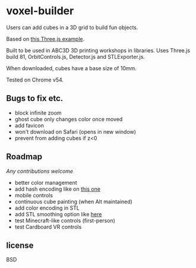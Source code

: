 # voxel-builder

Users can add cubes in a 3D grid to build fun objects. 

Based on [this Three.js example](https://threejs.org/examples/#webgl_interactive_voxelpainter).

Built to be used in ABC3D 3D printing workshops in libraries. 
Uses Three.js build 81, OrbitControls.js, Detector.js and STLExporter.js. 

When downloaded, cubes have a base size of 10mm. 

Tested on Chrome v54.

## Bugs to fix etc.

- block infinite zoom 
- ghost cube only changes color once moved 
- add favicon 
- won't download on Safari (opens in new window) 
- prevent from adding cubes if z<0

## Roadmap 
*Any contributions welcome*

- better color management 
- add hash encoding like on [this one](https://github.com/maxogden/voxel-builder) 
- mobile controls 
- continuous cube painting (when Alt maintained)
- add color encoding in STL 
- add STL smoothing option like [here](https://github.com/maxogden/ndarray-stl) 
- test Minecraft-like controls (first-person)
- test Cardboard VR controls 

## license

BSD
